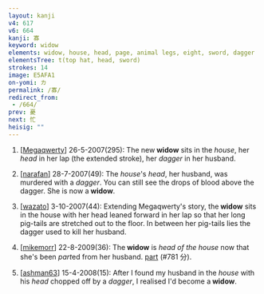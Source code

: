 ```yaml
---
layout: kanji
v4: 617
v6: 664
kanji: 寡
keyword: widow
elements: widow, house, head, page, animal legs, eight, sword, dagger
elementsTree: t(top hat, head, sword)
strokes: 14
image: E5AFA1
on-yomi: カ
permalink: /寡/
redirect_from:
 - /664/
prev: 憂
next: 忙
heisig: ""
---
```


1) [<a href="http://kanji.koohii.com/profile/Megaqwerty">Megaqwerty</a>] 26-5-2007(295): The new<strong> widow</strong> sits in the <em>house</em>, her <em>head</em> in her lap (the extended stroke), her <em>dagger</em> in her husband.

2) [<a href="http://kanji.koohii.com/profile/narafan">narafan</a>] 28-7-2007(49): The <em>house</em>&#039;s <em>head</em>, her husband, was murdered with a <em>dagger</em>. You can still see the drops of blood above the dagger. She is now a<strong> widow</strong>.

3) [<a href="http://kanji.koohii.com/profile/wazato">wazato</a>] 3-10-2007(44): Extending Megaqwerty&#039;s story, the<strong> widow</strong> sits in the house with her head leaned forward in her lap so that her long pig-tails are stretched out to the floor. In between her pig-tails lies the dagger used to kill her husband.

4) [<a href="http://kanji.koohii.com/profile/mikemorr">mikemorr</a>] 22-8-2009(36): The<strong> widow</strong> is <em>head of the house</em> now that she&#039;s been <em>part</em>ed from her husband. <a href="../v4/781.html">part</a> (#781 分).

5) [<a href="http://kanji.koohii.com/profile/ashman63">ashman63</a>] 15-4-2008(15): After I found my husband in the <em>house</em> with his <em>head</em> chopped off by a <em>dagger</em>, I realised I&#039;d become a<strong> widow</strong>.

